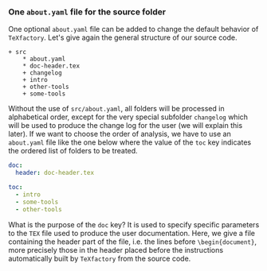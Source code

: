 ### One `about.yaml` file for the source folder

One optional `about.yaml` file can be added to change the default behavior of `TeXfactory`. Let's give again the general structure of our source code.

~~~
+ src
    * about.yaml
    * doc-header.tex
    + changelog
    + intro
    + other-tools
    + some-tools
~~~

Without the use of `src/about.yaml`, all folders will be processed in alphabetical order, except for the very special subfolder `changelog` which will be used to produce the change log for the user (we will explain this later). If we want to choose the order of analysis, we have to use an `about.yaml` file like the one below where the value of the `toc` key indicates the ordered list of folders to be treated.

~~~yaml
doc:
  header: doc-header.tex

toc:
  - intro
  - some-tools
  - other-tools
~~~


What is the purpose of the `doc` key? It is used to specify specific parameters to the `TEX` file used to produce the user documentation. Here, we give a file containing the header part of the file, i.e. the lines before `\begin{document}`, more precisely those in the header placed before the instructions automatically built by `TeXfactory` from the source code.
